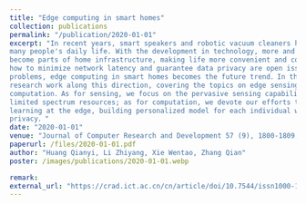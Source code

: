 ```yaml
---
title: "Edge computing in smart homes"
collection: publications
permalink: "/publication/2020-01-01"
excerpt: "In recent years, smart speakers and robotic vacuum cleaners have played important roles in
many people's daily life. With the development in technology, more and more intelligent devices will
become parts of home infrastructure, making life more convenient and comfortable for residents. When different types of specialized intelligent devices are connected and operated over the Internet,
how to minimize network latency and guarantee data privacy are open issues. In order to solve these
problems, edge computing in smart homes becomes the future trend．In this article, we present our
research work along this direction, covering the topics on edge sensing, communication and
computation．As for sensing, we focus on the pervasive sensing capability of the edge node and present our work on contactless breath monitoring; as for communication, we work on the joint design of sensing and communication, so that sensing and communication systems can work harmoniously on
limited spectrum resources; as for computation, we devote our efforts to personalized machine
learning at the edge, building personalized model for each individual while guaranteeing their data
privacy．"
date: "2020-01-01"
venue: "Journal of Computer Research and Development 57 (9), 1800-1809, 2020"
paperurl: /files/2020-01-01.pdf
author: "Huang Qianyi, Li Zhiyang, Xie Wentao, Zhang Qian"
poster: /images/publications/2020-01-01.webp

remark:
external_url: "https://crad.ict.ac.cn/cn/article/doi/10.7544/issn1000-1239.2020.20200253"
---
```


